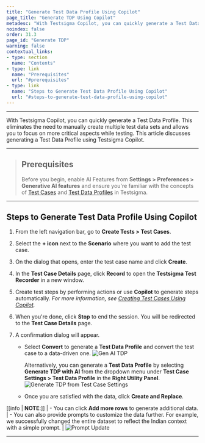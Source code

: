 ```yaml
---
title: "Generate Test Data Profile Using Copilot"
page_title: "Generate TDP Using Copilot"
metadesc: "With Testsigma Copilot, you can quickly generate a Test Data Profile, eliminating the need to manually create multiple test data sets!"
noindex: false
order: 31.3
page_id: "Generate TDP"
warning: false
contextual_links:
- type: section
  name: "Contents"
- type: link
  name: "Prerequisites"
  url: "#prerequisites"
- type: link
  name: "Steps to Generate Test Data Profile Using Copilot"
  url: "#steps-to-generate-test-data-profile-using-copilot"
---
```


---

With Testsigma Copilot, you can quickly generate a Test Data Profile. This eliminates the need to manually create multiple test data sets and allows you to focus on more critical aspects while testing. This article discusses generating a Test Data Profile using Testsigma Copilot.

---

> ## **Prerequisites**
> 
> Before you begin, enable AI Features from **Settings > Preferences > Generative AI features** and ensure you're familiar with the concepts of [Test Cases](https://testsigma.com/docs/test-cases/manage/add-edit-delete/) and [Test Data Profiles](https://testsigma.com/docs/test-data/create-data-profiles/) in Testsigma.


---

## **Steps to Generate Test Data Profile Using Copilot**

1. From the left navigation bar, go to **Create Tests > Test Cases**.

2. Select the **+ icon** next to the **Scenario** where you want to add the test case.

3. On the dialog that opens, enter the test case name and click **Create**.

3. In the **Test Case Details** page, click **Record** to open the **Testsigma Test Recorder** in a new window.

4. Create test steps by performing actions or use **Copilot** to generate steps automatically. *For more information, see [Creating Test Cases Using Copilot](https://testsigma.com/docs/test-cases/create-test-steps/overview/#ai-test-automation-with-testsigma-copilot-).*
5. When you're done, click **Stop** to end the session. You will be redirected to the **Test Case Details** page.

6. A confirmation dialog will appear.
   
   - Select **Convert** to generate a **Test Data Profile** and convert the test case to a data-driven one.
     ![Gen AI TDP](https://s3.amazonaws.com/static-docs.testsigma.com/new_images/projects/applications/Copilot_TDP_SneakPeak.png)
     
     Alternatively, you can generate a **Test Data Profile** by selecting **Generate TDP with AI** from the dropdown menu under **Test Case Settings > Test Data Profile** in the **Right Utility Panel**. 
     ![Generate TDP from Test Case Settings](https://s3.amazonaws.com/static-docs.testsigma.com/new_images/projects/applications/Generate_TDP_from_TC_Settings.png)
     
   - Once you are satisfied with the data, click **Create and Replace**. 

[[info | **NOTE**:]]
| - You can click **Add more rows** to generate additional data. 
| - You can also provide prompts to customize the data further. For example, we successfully changed the entire dataset to reflect the Indian context with a simple prompt. 
| ![Prompt Update](https://s3.amazonaws.com/static-docs.testsigma.com/new_images/projects/applications/GenAI_TDP_Prompt.png)

---